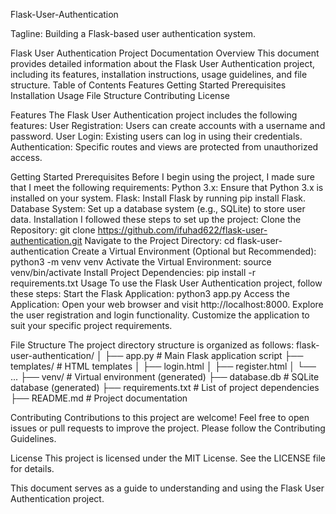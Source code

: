 Flask-User-Authentication

Tagline: Building a Flask-based user authentication system. 
 
 
Flask User Authentication Project Documentation 
Overview 
This document provides detailed information about the Flask User Authentication project, including its features, installation instructions, usage guidelines, and file structure. 
Table of Contents 
Features 
Getting Started 
Prerequisites 
Installation 
Usage 
File Structure 
Contributing 
License 
 
Features 
The Flask User Authentication project includes the following features: 
User Registration: Users can create accounts with a username and password. 
User Login: Existing users can log in using their credentials. 
Authentication: Specific routes and views are protected from unauthorized access. 
 
Getting Started 
Prerequisites 
Before I begin using the project, I made sure that I meet the following requirements: 
Python 3.x: Ensure that Python 3.x is installed on your system. 
Flask: Install Flask by running pip install Flask. 
Database System: Set up a database system (e.g., SQLite) to store user data. 
Installation 
I followed these steps to set up the project: 
Clone the Repository: 
git clone https://github.com/ifuhad622/flask-user-authentication.git 
Navigate to the Project Directory: 
cd flask-user-authentication 
Create a Virtual Environment (Optional but Recommended): 
python3 -m venv venv 
Activate the Virtual Environment: 
source venv/bin/activate 
Install Project Dependencies: 
pip install -r requirements.txt 
Usage 
To use the Flask User Authentication project, follow these steps: 
Start the Flask Application: 
python3 app.py 
Access the Application: 
Open your web browser and visit http://localhost:8000. 
Explore the user registration and login functionality. 
Customize the application to suit your specific project requirements. 
 
 
File Structure 
The project directory structure is organized as follows: 
flask-user-authentication/ 
│ 
├── app.py            	# Main Flask application script 
├── templates/        	# HTML templates 
│   ├── login.html 
│   ├── register.html 
│   └── ... 
├── venv/             	# Virtual environment (generated) 
├── database.db       	# SQLite database (generated) 
├── requirements.txt  	# List of project dependencies 
├── README.md         	# Project documentation 
 
Contributing 
Contributions to this project are welcome! Feel free to open issues or pull requests to improve the project. Please follow the Contributing Guidelines. 
 
 
License 
This project is licensed under the MIT License. See the LICENSE file for details. 
 
 
This document serves as a guide to understanding and using the Flask User Authentication project.  

